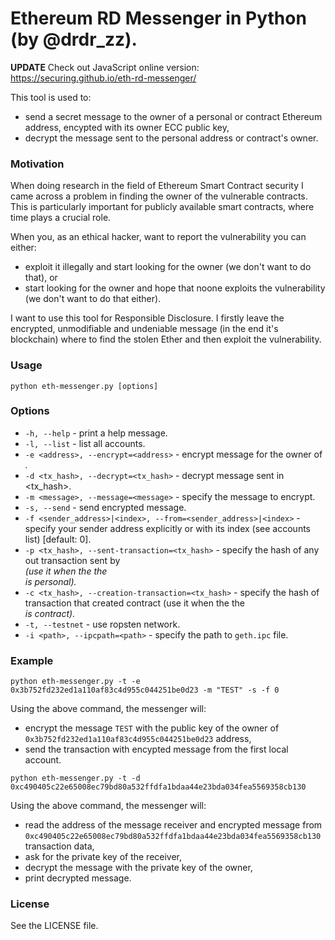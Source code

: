 Ethereum RD Messenger in Python (by @drdr_zz).
========================================

**UPDATE** Check out JavaScript online version: https://securing.github.io/eth-rd-messenger/  

This tool is used to:
* send a secret message to the owner of a personal or contract Ethereum address, encypted with its owner ECC public key,
* decrypt the message sent to the personal address or contract's owner.

### Motivation

When doing research in the field of Ethereum Smart Contract security I came across a problem in finding the owner of the vulnerable contracts. This is particularly important for publicly available smart contracts, where time plays a crucial role.

When you, as an ethical hacker, want to report the vulnerability you can either:
* exploit it illegally and start looking for the owner (we don't want to do that), or
* start looking for the owner and hope that noone exploits the vulnerability (we don't want to do that either).

I want to use this tool for Responsible Disclosure. I firstly leave the encrypted, unmodifiable and undeniable message (in the end it's blockchain) where to find the stolen Ether and then exploit the vulnerability.

### Usage

```
python eth-messenger.py [options]
```

### Options

* `-h, --help` - print a help message.
* `-l, --list` - list all accounts.
* `-e <address>, --encrypt=<address>` - encrypt message for the owner of <address>.
* `-d <tx_hash>, --decrypt=<tx_hash>` - decrypt message sent in <tx_hash>.
* `-m <message>, --message=<message>` - specify the message to encrypt.
* `-s, --send` - send encrypted message.
* `-f <sender_address>|<index>, --from=<sender_address>|<index>` - specify your sender address explicitly or with its index (see accounts list) [default: 0].
* `-p <tx_hash>, --sent-transaction=<tx_hash>` - specify the hash of any out transaction sent by <address> (use it when the the <address> is personal).
* `-c <tx_hash>, --creation-transaction=<tx_hash>` - specify the hash of transaction that created contract (use it when the the <address> is contract).
* `-t, --testnet` -  use ropsten network.
* `-i <path>, --ipcpath=<path>` - specify the path to `geth.ipc` file.

### Example

```
python eth-messenger.py -t -e 0x3b752fd232ed1a110af83c4d955c044251be0d23 -m "TEST" -s -f 0
```

Using the above command, the messenger will:
* encrypt the message `TEST` with the public key of the owner of `0x3b752fd232ed1a110af83c4d955c044251be0d23` address,
* send the transaction with encypted message from the first local account.


```
python eth-messenger.py -t -d 0xc490405c22e65008ec79bd80a532ffdfa1bdaa44e23bda034fea5569358cb130
```

Using the above command, the messenger will:
* read the address of the message receiver and encrypted message from `0xc490405c22e65008ec79bd80a532ffdfa1bdaa44e23bda034fea5569358cb130` transaction data,
* ask for the private key of the receiver,
* decrypt the message with the private key of the owner,
* print decrypted message.

### License 

See the LICENSE file.

